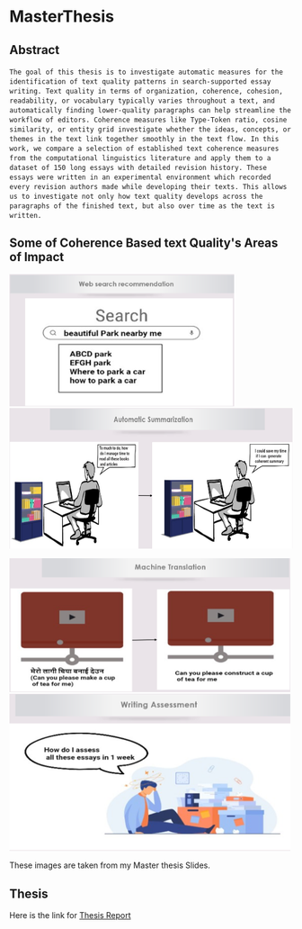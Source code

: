 # MasterThesis 

## Abstract

`The goal of this thesis is to investigate automatic measures for the identification of text quality patterns in search-supported
essay writing. Text quality in terms of organization, coherence, cohesion, readability, or vocabulary typically varies throughout
a text, and automatically finding lower-quality paragraphs can help streamline the workflow of editors. Coherence measures
like Type-Token ratio, cosine similarity, or entity grid investigate whether the ideas, concepts, or themes in the text link together
smoothly in the text flow. In this work, we compare a selection of established text coherence measures from the computational
linguistics literature and apply them to a dataset of 150 long essays with detailed revision history. These essays were written
in an experimental environment which recorded every revision authors made while developing their texts. This allows us
to investigate not only how text quality develops across the paragraphs of the finished text, but also over time as the text is
written.`

## Some of Coherence Based text Quality's Areas of Impact



<p float="left">
  <img src="Images/1.png" width="400" >
  <img src="Images/2.png" width="550"  height="250">  
  
</p>

<p float="left">
  <img src="Images/3.png" width="500"> 
  <img src="Images/4.png" width="500" >  
  
</p>


These images are taken from my Master thesis Slides.


## Thesis 

Here is the link for [Thesis Report](https://github.com/khadayatbibek/MasterThesis/blob/master/ThesisReport/KhadayatBibekMastersThesis.pdf)

